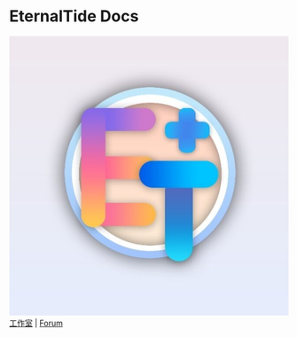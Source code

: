 # EternalTide Docs
![永恒潮汐](logo-work.jpg)<br>
[工作室](https://etstudios.cn) | [Forum](https://forum.etstudios.cn/)
